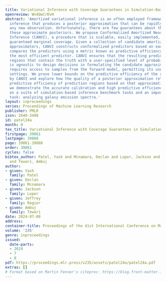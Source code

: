 ```yaml
---
title: Variational Inference with Coverage Guarantees in Simulation-Based Inference
openreview: Wn4QwCrDvH
abstract: 'Amortized variational inference is an often employed framework in simulation-based
  inference that produces a posterior approximation that can be rapidly computed given
  any new observation. Unfortunately, there are few guarantees about the quality of
  these approximate posteriors. We propose Conformalized Amortized Neural Variational
  Inference (CANVI), a procedure that is scalable, easily implemented, and provides
  guaranteed marginal coverage. Given a collection of candidate amortized posterior
  approximators, CANVI constructs conformalized predictors based on each candidate,
  compares the predictors using a metric known as predictive efficiency, and returns
  the most efficient predictor. CANVI ensures that the resulting predictor constructs
  regions that contain the truth with a user-specified level of probability. CANVI
  is agnostic to design decisions in formulating the candidate approximators and only
  requires access to samples from the forward model, permitting its use in likelihood-free
  settings. We prove lower bounds on the predictive efficiency of the regions produced
  by CANVI and explore how the quality of a posterior approximation relates to the
  predictive efficiency of prediction regions based on that approximation. Finally,
  we demonstrate the accurate calibration and high predictive efficiency of CANVI
  on a suite of simulation-based inference benchmark tasks and an important scientific
  task: analyzing galaxy emission spectra.'
layout: inproceedings
series: Proceedings of Machine Learning Research
publisher: PMLR
issn: 2640-3498
id: patel24a
month: 0
tex_title: Variational Inference with Coverage Guarantees in Simulation-Based Inference
firstpage: 39861
lastpage: 39888
page: 39861-39888
order: 39861
cycles: false
bibtex_author: Patel, Yash and Mcnamara, Declan and Loper, Jackson and Regier, Jeffrey
  and Tewari, Ambuj
author:
- given: Yash
  family: Patel
- given: Declan
  family: Mcnamara
- given: Jackson
  family: Loper
- given: Jeffrey
  family: Regier
- given: Ambuj
  family: Tewari
date: 2024-07-08
address:
container-title: Proceedings of the 41st International Conference on Machine Learning
volume: '235'
genre: inproceedings
issued:
  date-parts:
  - 2024
  - 7
  - 8
pdf: https://proceedings.mlr.press/v235/assets/patel24a/patel24a.pdf
extras: []
# Format based on Martin Fenner's citeproc: https://blog.front-matter.io/posts/citeproc-yaml-for-bibliographies/
---
```

